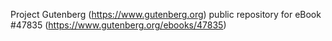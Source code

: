 Project Gutenberg (https://www.gutenberg.org) public repository for eBook #47835 (https://www.gutenberg.org/ebooks/47835)
